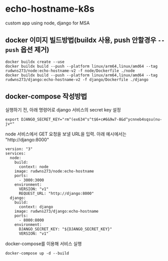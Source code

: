 # echo-hostname-k8s
custom app using node, django for MSA

## docker 이미지 빌드방법(buildx 사용, push 안할경우 `--push` 옵션 제거)
```
docker buildx create --use
docker buildx build --push --platform linux/arm64,linux/amd64 --tag rudwns273/node:echo-hostname-v2 -f node/Dockerfile ./node
docker buildx build --push --platform linux/arm64,linux/amd64 --tag rudwns273/django:echo-hostname-v2 -f django/Dockerfile ./django
```


## docker-compose 작성방법
실행하기 전, 아래 명령어로 django 서비스의 secret key 설정
```
export DJANGO_SECRET_KEY="rm^(ex634^s^t$6+c#6&9w7-8&d^ycnneb4sqsu(nu-jv*"
```


node 서비스에서 GET 요청을 보낼 URL을 입력. 아래 예시에서는 "http://django:8000"
```
version: "3"
services:
  node:
    build:
      context: node
    image: rudwns273/node:echo-hostname
    ports:
      - 3000:3000
    environment:
      VERSION: "v1"
      REQUEST_URL: "http://django:8000"
  django:
    build:
      context: django
    image: rudwns273/django:echo-hostname
    ports:
      - 8000:8000
    environment:
      DJANGO_SECRET_KEY: "${DJANGO_SECRET_KEY}"
      VERSION: "v1"
```

docker-compose를 이용해 서비스 실행
```
docker-compose up -d --build
```
